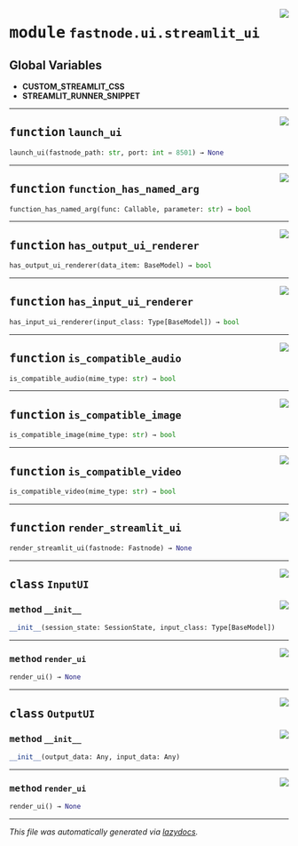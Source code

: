 <!-- markdownlint-disable -->

<a href="https://github.com/khulnasoft/fastnode/blob/main/src/fastnode/ui/streamlit_ui.py#L0"><img align="right" style="float:right;" src="https://img.shields.io/badge/-source-cccccc?style=flat-square"></a>

# <kbd>module</kbd> `fastnode.ui.streamlit_ui`




**Global Variables**
---------------
- **CUSTOM_STREAMLIT_CSS**
- **STREAMLIT_RUNNER_SNIPPET**

---

<a href="https://github.com/khulnasoft/fastnode/blob/main/src/fastnode/ui/streamlit_ui.py#L36"><img align="right" style="float:right;" src="https://img.shields.io/badge/-source-cccccc?style=flat-square"></a>

## <kbd>function</kbd> `launch_ui`

```python
launch_ui(fastnode_path: str, port: int = 8501) → None
```






---

<a href="https://github.com/khulnasoft/fastnode/blob/main/src/fastnode/ui/streamlit_ui.py#L64"><img align="right" style="float:right;" src="https://img.shields.io/badge/-source-cccccc?style=flat-square"></a>

## <kbd>function</kbd> `function_has_named_arg`

```python
function_has_named_arg(func: Callable, parameter: str) → bool
```






---

<a href="https://github.com/khulnasoft/fastnode/blob/main/src/fastnode/ui/streamlit_ui.py#L75"><img align="right" style="float:right;" src="https://img.shields.io/badge/-source-cccccc?style=flat-square"></a>

## <kbd>function</kbd> `has_output_ui_renderer`

```python
has_output_ui_renderer(data_item: BaseModel) → bool
```






---

<a href="https://github.com/khulnasoft/fastnode/blob/main/src/fastnode/ui/streamlit_ui.py#L79"><img align="right" style="float:right;" src="https://img.shields.io/badge/-source-cccccc?style=flat-square"></a>

## <kbd>function</kbd> `has_input_ui_renderer`

```python
has_input_ui_renderer(input_class: Type[BaseModel]) → bool
```






---

<a href="https://github.com/khulnasoft/fastnode/blob/main/src/fastnode/ui/streamlit_ui.py#L83"><img align="right" style="float:right;" src="https://img.shields.io/badge/-source-cccccc?style=flat-square"></a>

## <kbd>function</kbd> `is_compatible_audio`

```python
is_compatible_audio(mime_type: str) → bool
```






---

<a href="https://github.com/khulnasoft/fastnode/blob/main/src/fastnode/ui/streamlit_ui.py#L87"><img align="right" style="float:right;" src="https://img.shields.io/badge/-source-cccccc?style=flat-square"></a>

## <kbd>function</kbd> `is_compatible_image`

```python
is_compatible_image(mime_type: str) → bool
```






---

<a href="https://github.com/khulnasoft/fastnode/blob/main/src/fastnode/ui/streamlit_ui.py#L91"><img align="right" style="float:right;" src="https://img.shields.io/badge/-source-cccccc?style=flat-square"></a>

## <kbd>function</kbd> `is_compatible_video`

```python
is_compatible_video(mime_type: str) → bool
```






---

<a href="https://github.com/khulnasoft/fastnode/blob/main/src/fastnode/ui/streamlit_ui.py#L825"><img align="right" style="float:right;" src="https://img.shields.io/badge/-source-cccccc?style=flat-square"></a>

## <kbd>function</kbd> `render_streamlit_ui`

```python
render_streamlit_ui(fastnode: Fastnode) → None
```






---

<a href="https://github.com/khulnasoft/fastnode/blob/main/src/fastnode/ui/streamlit_ui.py#L95"><img align="right" style="float:right;" src="https://img.shields.io/badge/-source-cccccc?style=flat-square"></a>

## <kbd>class</kbd> `InputUI`




<a href="https://github.com/khulnasoft/fastnode/blob/main/src/fastnode/ui/streamlit_ui.py#L96"><img align="right" style="float:right;" src="https://img.shields.io/badge/-source-cccccc?style=flat-square"></a>

### <kbd>method</kbd> `__init__`

```python
__init__(session_state: SessionState, input_class: Type[BaseModel])
```








---

<a href="https://github.com/khulnasoft/fastnode/blob/main/src/fastnode/ui/streamlit_ui.py#L109"><img align="right" style="float:right;" src="https://img.shields.io/badge/-source-cccccc?style=flat-square"></a>

### <kbd>method</kbd> `render_ui`

```python
render_ui() → None
```






---

<a href="https://github.com/khulnasoft/fastnode/blob/main/src/fastnode/ui/streamlit_ui.py#L643"><img align="right" style="float:right;" src="https://img.shields.io/badge/-source-cccccc?style=flat-square"></a>

## <kbd>class</kbd> `OutputUI`




<a href="https://github.com/khulnasoft/fastnode/blob/main/src/fastnode/ui/streamlit_ui.py#L644"><img align="right" style="float:right;" src="https://img.shields.io/badge/-source-cccccc?style=flat-square"></a>

### <kbd>method</kbd> `__init__`

```python
__init__(output_data: Any, input_data: Any)
```








---

<a href="https://github.com/khulnasoft/fastnode/blob/main/src/fastnode/ui/streamlit_ui.py#L648"><img align="right" style="float:right;" src="https://img.shields.io/badge/-source-cccccc?style=flat-square"></a>

### <kbd>method</kbd> `render_ui`

```python
render_ui() → None
```








---

_This file was automatically generated via [lazydocs](https://github.com/khulnasoft/lazydocs)._
